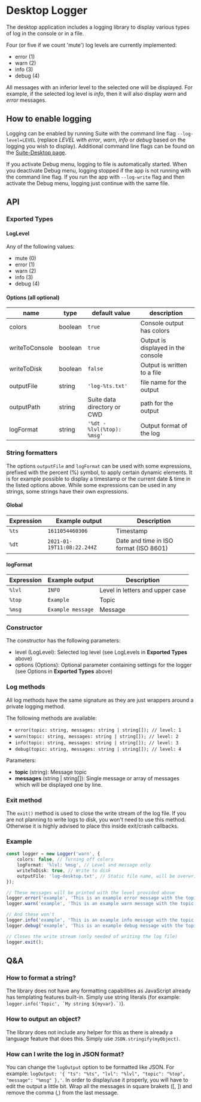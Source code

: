# Desktop Logger

The desktop application includes a logging library to display various types of log in the console or in a file.

Four (or five if we count 'mute') log levels are currently implemented:

-   error (1)
-   warn (2)
-   info (3)
-   debug (4)

All messages with an inferior level to the selected one will be displayed. For example, if the selected log level is _info_, then it will also display _warn_ and _error_ messages.

## How to enable logging

Logging can be enabled by running Suite with the command line flag `--log-level=LEVEL` (replace _LEVEL_ with _error_, _warn_, _info_ or _debug_ based on the logging you wish to display). Additional command line flags can be found on the [Suite-Desktop page](../packages/suite-desktop.md).

If you activate Debug menu, logging to file is automatically started. When you deactivate Debug menu, logging stopped if the app is not running with the command line flag. If you run the app with `--log-write` flag and then activate the Debug menu, logging just continue with the same file.

## API

### Exported Types

#### LogLevel

Any of the following values:

-   mute (0)
-   error (1)
-   warn (2)
-   info (3)
-   debug (4)

#### Options (all optional)

| name           | type    | default value               | description                        |
| -------------- | ------- | --------------------------- | ---------------------------------- |
| colors         | boolean | `true`                      | Console output has colors          |
| writeToConsole | boolean | `true`                      | Output is displayed in the console |
| writeToDisk    | boolean | `false`                     | Output is written to a file        |
| outputFile     | string  | `'log-%ts.txt'`             | file name for the output           |
| outputPath     | string  | Suite data directory or CWD | path for the output                |
| logFormat      | string  | `'%dt - %lvl(%top): %msg'`  | Output format of the log           |

### String formatters

The options `outputFile` and `logFormat` can be used with some expressions, prefixed with the percent (%) symbol, to apply certain dynamic elements. It is for example possible to display a timestamp or the current date & time in the listed options above. While some expressions can be used in any strings, some strings have their own expressions.

#### Global

| Expression | Example output             | Description                            |
| ---------- | -------------------------- | -------------------------------------- |
| `%ts`      | `1611054460306`            | Timestamp                              |
| `%dt`      | `2021-01-19T11:08:22.244Z` | Date and time in ISO format (ISO 8601) |

#### logFormat

| Expression | Example output    | Description                     |
| ---------- | ----------------- | ------------------------------- |
| `%lvl`     | `INFO`            | Level in letters and upper case |
| `%top`     | `Example`         | Topic                           |
| `%msg`     | `Example message` | Message                         |

### Constructor

The constructor has the following parameters:

-   level (LogLevel): Selected log level (see LogLevels in **Exported Types** above)
-   options (Options): Optional parameter containing settings for the logger (see Options in **Exported Types** above)

### Log methods

All log methods have the same signature as they are just wrappers around a private logging method.

The following methods are available:

-   `error(topic: string, messages: string | string[]); // level: 1`
-   `warn(topic: string, messages: string | string[]); // level: 2`
-   `info(topic: string, messages: string | string[]); // level: 3`
-   `debug(topic: string, messages: string | string[]); // level: 4`

Parameters:

-   **topic** (string): Message topic
-   **messages** (string | string[]): Single message or array of messages which will be displayed one by line.

### Exit method

The `exit()` method is used to close the write stream of the log file. If you are not planning to write logs to disk, you won't need to use this method. Otherwise it is highly advised to place this inside exit/crash callbacks.

### Example

```typeScript
const logger = new Logger('warn', {
    colors: false, // Turning off colors
    logFormat: '%lvl: %msg', // Level and message only
    writeToDisk: true, // Write to disk
    outputFile: 'log-desktop.txt', // Static file name, will be overwritten if it exists
});

// These messages will be printed with the level provided above
logger.error('example', 'This is an example error message with the topic "example"');
logger.warn('example', 'This is an example warn message with the topic "example"');

// And these won't
logger.info('example', 'This is an example info message with the topic "example"');
logger.debug('example', 'This is an example debug message with the topic "example"');

// Closes the write stream (only needed of writing the log file)
logger.exit();
```

## Q&A

### How to format a string?

The library does not have any formatting capabilities as JavaScript already has templating features built-in. Simply use string literals (for example: `` logger.info('Topic', `My string ${myvar}.`) ``).

### How to output an object?

The library does not include any helper for this as there is already a language feature that does this. Simply use `JSON.stringify(myObject)`.

### How can I write the log in JSON format?

You can change the `logOutput` option to be formatted like JSON. For example: `logOutput: '{ "ts": "%ts", "lvl": "%lvl", "topic": "%top", "message": "%msg" },'`.
In order to display/use it properly, you will have to edit the output a little bit. Wrap all the messages in square brakets ([, ]) and remove the comma (,) from the last message.
